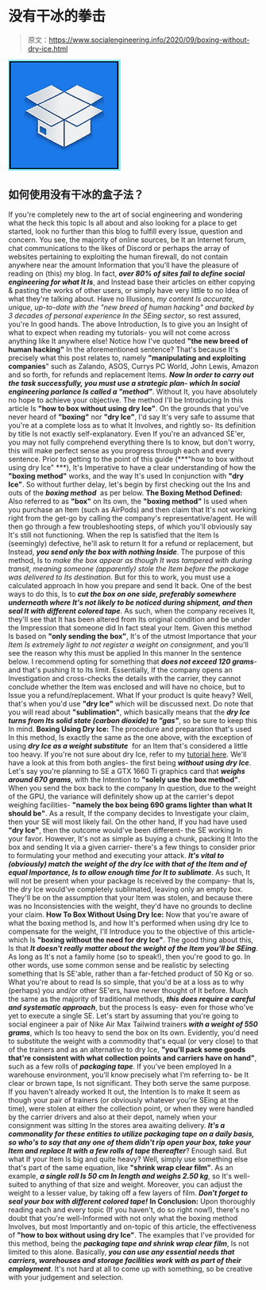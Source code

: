 # 没有干冰的拳击

> 原文：<https://www.socialengineering.info/2020/09/boxing-without-dry-ice.html>

[![](img/128c8979295d809f5a3a89804a4b3c95.png)](https://1.bp.blogspot.com/-_R8aPUcUvWc/X1Xu_1XkZTI/AAAAAAAAkzs/ylqFUV5fyG83aN9NoAexE9SvbkBJNnUXwCLcBGAsYHQ/s1600/Social%2BEngineering%2BBoxing%2BMethod.%2Bwww.socialengineers.net.jpg)

## **如何使用没有干冰的盒子法？**

If you're completely new to the art of social engineering and wondering what the heck this topic Is all about and also looking for a place to get started, look no further than this blog to fulfill every Issue, question and concern. You see, the majority of online sources, be It an Internet forum, chat communications to the likes of Discord or perhaps the array of websites pertaining to exploiting the human firewall, do not contain anywhere near the amount Information that you'll have the pleasure of reading on (this) my blog. In fact, ***over 80% of sites fail to define social engineering for what It Is***, and Instead base their articles on either copying & pasting the works of other users, or simply have very little to no Idea of what they're talking about. Have no Illusions, *my content Is accurate, unique, up-to-date with the "new breed of human hacking" and backed by 3 decades of personal experience In the SEing sector*, so rest assured, you're In good hands.
  The above Introduction, Is to give you an Insight of what to expect when reading my tutorials- you will not come across anything like It anywhere else! Notice how I've quoted **"the new breed of human hacking"** In the aforementioned sentence? That's because It's precisely what this post relates to, namely **"manipulating and exploiting companies**" such as Zalando, ASOS, Currys PC World, John Lewis, Amazon and so forth, for refunds and replacement Items. ***Now In order to carry out the task successfully, you must use a strategic plan- which In social engineering parlance Is called a "method"***. Without It, you have absolutely no hope to achieve your objective. The method I'll be Introducing In this article Is **"how to box without using dry Ice"**.
  On the grounds that you've never heard of **"boxing"** nor **"dry Ice"**, I'd say It's very safe to assume that you're at a complete loss as to what It Involves, and rightly so- Its definition by title Is not exactly self-explanatory. Even If you're an advanced SE'er, you may not fully comprehend everything there Is to know, but don't worry, this will make perfect sense as you progress through each and every sentence. Prior to getting to the point of this guide (***"how to box without using dry Ice" ***), It's Imperative to have a clear understanding of how the **"boxing method"** works, and the way It's used In conjunction with **"dry Ice"**. So without further delay, let's begin by first checking out the Ins and outs of the ***boxing method***  as per below.
  **The Boxing Method Defined:**
  Also referred to as **"box"** on Its own, the **"boxing method"** Is used when you purchase an Item (such as AirPods) and then claim that It's not working right from the get-go by calling the company's representative/agent. He will then go through a few troubleshooting steps, of which you'll obviously say It's still not functioning. When the rep Is satisfied that the Item Is (seemingly) defective, he'll ask to return It for a refund or replacement, but Instead, ***you send only the box with nothing Inside***. The purpose of this method, Is to *make the box appear as though It was tampered with during transit, meaning someone (apparently) stole the Item before the package was delivered to Its destination*. But for this to work, you must use a calculated approach In how you prepare and send It back.
  One of the best ways to do this, Is to ***cut the box on one side, preferably somewhere underneath where It's not likely to be noticed during shipment, and then seal It with different colored tape***. As such, when the company receives It, they'll see that It has been altered from Its original condition and be under the Impression that someone did In fact steal your Item. Given this method Is based on **"only sending the box"**, It's of the utmost Importance that *your Item Is extremely light to not register a weight on consignment*, and you'll see the reason why this must be applied In this manner In the sentence below.
  I recommend opting for something that ***does not exceed 120 grams***- and that's pushing It to Its limit. Essentially, If the company opens an Investigation and cross-checks the details with the carrier, they cannot conclude whether the Item was enclosed and will have no choice, but to Issue you a refund/replacement. What If your product Is quite heavy? Well, that's when you'd use **"dry Ice"** which will be discussed next. Do note that you will read about **"sublimation"**, which basically means that the ***dry Ice turns from Its solid state (carbon dioxide) to "gas"***, so be sure to keep this In mind.
  **Boxing Using Dry Ice:**
  The procedure and preparation that's used In this method, Is exactly the same as the one above, with the exception of using ***dry Ice as a weight substitute***  for an Item that's considered a little too heavy. If you're not sure about dry Ice, refer to my [tutorial here](https://www.socialengineers.net/2020/06/seing-using-dry-ice.html). We'll have a look at this from both angles- the first being ***without using dry Ice***. Let's say you're planning to SE a GTX 1660 Ti graphics card that ***weighs around 670 grams***, with the Intention to **"solely use the box method"**. When you send the box back to the company In question, due to the weight of the GPU, the variance will definitely show up at the carrier's depot weighing facilities- **"namely the box being 690 grams lighter than what It should be"**. As a result, If the company decides to Investigate your claim, then your SE will most likely fail.
  On the other hand, If you had have used **"dry Ice"**, then the outcome would've been different- the SE working In your favor. However, It's not as simple as buying a chunk, packing It Into the box and sending It via a given carrier- there's a few things to consider prior to formulating your method and executing your attack. ***It's vital to (obviously) match the weight of the dry Ice with that of the Item and of equal Importance, Is to allow enough time for It to sublimate***. As such, It will not be present when your package Is received by the company- that Is, the dry Ice would've completely sublimated, leaving only an empty box. They'll be on the assumption that your Item was stolen, and because there was no Inconsistencies with the weight, they'd have no grounds to decline your claim.
  **How To Box Without Using Dry Ice:**
  Now that you're aware of what the boxing method Is, and how It's performed when using dry Ice to compensate for the weight, I'll Introduce you to the objective of this article- which Is **"boxing without the need for dry Ice"**. The good thing about this, Is that ***It doesn't really matter about the weight of the Item you'll be SEing***. As long as It's not a family home (so to speak!), then you're good to go. In other words, use some common sense and be realistic by selecting something that Is SE'able, rather than a far-fetched product of 50 Kg or so. What you're about to read Is so simple, that you'd be at a loss as to why (perhaps) you and/or other SE'ers, have never thought of It before. Much the same as the majority of traditional methods, ***this does require a careful and systematic approach***, but the process Is easy- even for those who've yet to execute a single SE.
  Let's start by assuming that you're going to social engineer a pair of Nike Air Max Tailwind trainers ***with a weight of 550 grams***, which Is too heavy to send the box on Its own. Evidently, you'd need to substitute the weight with a commodity that's equal (or very close) to that of the trainers and as an alternative to dry Ice, **"you'll pack some goods that're consistent with what collection points and carriers have on hand"**, such as a few rolls of ***packaging tape***. If you've been employed In a warehouse environment, you'll know precisely what I'm referring to- be It clear or brown tape, Is not significant. They both serve the same purpose. 
  If you haven't already worked It out, the Intention Is to make It seem as though your pair of trainers (or obviously whatever you're SEing at the time), were stolen at either the collection point, or when they were handled by the carrier drivers and also at their depot, namely when your consignment was sitting In the stores area awaiting delivery. ***It's a commonality for these entities to utilize packaging tape on a daily basis, so who's to say that any one of them didn't rip open your box, take your Item and replace It with a few rolls of tape thereafter***? Enough said. But what If your Item Is big and quite heavy? Well, simply use something else that's part of the same equation, like **"shrink wrap clear film"**. As an example, ***a single roll Is 50 cm In length and weighs 2.50 kg***, so It's well-suited to anything of that size and weight. Moreover, you can adjust the weight to a lesser value, by taking off a few layers of film. ***Don't forget to seal your box with different colored tape!***
  **In Conclusion:**
  Upon thoroughly reading each and every topic (If you haven't, do so right now!), there's no doubt that you're well-Informed with not only what the boxing method Involves, but most Importantly and on-topic of this article, the effectiveness of **"how to box without using dry Ice"**. The examples that I've provided for this method, being the ***packaging tape and shrink wrap clear film***, Is not limited to this alone. Basically, ***you can use any essential needs that carriers, warehouses and storage facilities work with as part of their employment***. It's not hard at all to come up with something, so be creative with your judgement and selection.